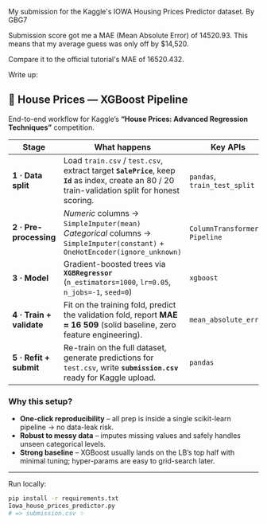 My submission for the Kaggle's IOWA Housing Prices Predictor dataset.
By GBG7

Submission score got me a MAE (Mean Absolute Error) of 14520.93. 
This means that my average guess was only off by $14,520. 

Compare it to the official tutorial's MAE of 16520.432.

Write up:
## 🏡 House Prices — XGBoost Pipeline

End-to-end workflow for Kaggle’s **“House Prices: Advanced Regression Techniques”** competition.

| Stage | What happens | Key APIs |
|-------|--------------|----------|
| **1&nbsp;· Data split** | Load `train.csv` / `test.csv`, extract target **`SalePrice`**, keep **`Id`** as index, create an 80 / 20 train-validation split for honest scoring. | `pandas`, `train_test_split` |
| **2&nbsp;· Pre-processing** | *Numeric* columns → `SimpleImputer(mean)`  <br>*Categorical* columns → `SimpleImputer(constant)` + `OneHotEncoder(ignore_unknown)` | `ColumnTransformer`, `Pipeline` |
| **3&nbsp;· Model** | Gradient-boosted trees via **`XGBRegressor`** (`n_estimators=1000`, `lr=0.05`, `n_jobs=-1`, `seed=0`) | `xgboost` |
| **4&nbsp;· Train + validate** | Fit on the training fold, predict the validation fold, report **MAE ≈ 16 509** (solid baseline, zero feature engineering). | `mean_absolute_error` |
| **5&nbsp;· Refit + submit** | Re-train on the full dataset, generate predictions for `test.csv`, write **`submission.csv`** ready for Kaggle upload. | `pandas` |

### Why this setup?

* **One-click reproducibility** – all prep is inside a single scikit-learn pipeline → no data-leak risk.  
* **Robust to messy data** – imputes missing values and safely handles unseen categorical levels.  
* **Strong baseline** – XGBoost usually lands on the LB’s top half with minimal tuning; hyper-params are easy to grid-search later.

---

Run locally:

```bash
pip install -r requirements.txt
Iowa_house_prices_predictor.py
# => submission.csv ✨
```

